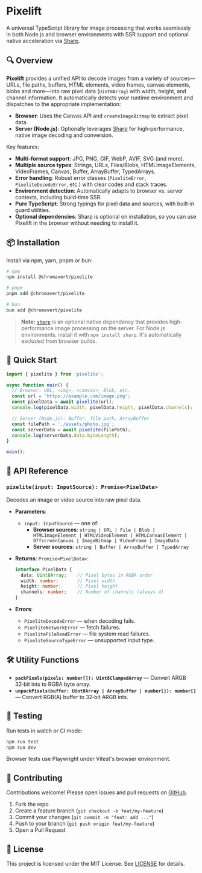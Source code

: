 # Pixelift

A universal TypeScript library for image processing that works seamlessly in both Node.js and browser environments with SSR support and optional native acceleration via [Sharp](https://github.com/lovell/sharp).

## 🔍 Overview

**Pixelift** provides a unified API to decode images from a variety of sources—URLs, file paths, buffers, HTML elements, video frames, canvas elements, blobs and more—into raw pixel data (`Uint8Array`) with width, height, and channel information. It automatically detects your runtime environment and dispatches to the appropriate implementation:

- **Browser**: Uses the Canvas API and `createImageBitmap` to extract pixel data.
- **Server (Node.js)**: Optionally leverages [Sharp](https://github.com/lovell/sharp) for high‑performance, native image decoding and conversion.

Key features:

- **Multi‑format support**: JPG, PNG, GIF, WebP, AVIF, SVG (and more).
- **Multiple source types**: Strings, URLs, Files/Blobs, HTMLImageElements, VideoFrames, Canvas, Buffer, ArrayBuffer, TypedArrays.
- **Error handling**: Robust error classes (`PixeliteError`, `PixeliteDecodeError`, etc.) with clear codes and stack traces.
- **Environment detection**: Automatically adapts to browser vs. server contexts, including build‑time SSR.
- **Pure TypeScript**: Strong typings for pixel data and sources, with built‑in guard utilities.
- **Optional dependencies**: Sharp is optional on installation, so you can use Pixelift in the browser without needing to install it.

## 📦 Installation

Install via npm, yarn, pnpm or bun:

```bash
# npm
npm install @chromavert/pixelite

# pnpm
pnpm add @chromavert/pixelite

# bun
bun add @chromavert/pixelite
```

> **Note:** [`sharp`](https://sharp.pixelplumbing.com/) is an optional native dependency that provides high-performance image processing on the server. For Node.js environments, install it with `npm install sharp`. It's automatically excluded from browser builds.
## 🚀 Quick Start

```ts
import { pixelite } from 'pixelite';

async function main() {
  // Browser: URL, <img>, <canvas>, Blob, etc.
  const url = 'https://example.com/image.png';
  const pixelData = await pixelite(url);
  console.log(pixelData.width, pixelData.height, pixelData.channels);

  // Server (Node.js): Buffer, file path, ArrayBuffer
  const filePath = './assets/photo.jpg';
  const serverData = await pixelite(filePath);
  console.log(serverData.data.byteLength);
}

main();
```

## 📖 API Reference

### `pixelite(input: InputSource): Promise<PixelData>`

Decodes an image or video source into raw pixel data.

- **Parameters**:
    - `input: InputSource` — one of:
        - **Browser sources**: `string | URL | File | Blob | HTMLImageElement | HTMLVideoElement | HTMLCanvasElement | OffscreenCanvas | ImageBitmap | VideoFrame | ImageData`
        - **Server sources**: `string | Buffer | ArrayBuffer | TypedArray`

- **Returns**: `Promise<PixelData>`:
  ```ts
  interface PixelData {
    data: Uint8Array;    // Pixel bytes in RGBA order
    width: number;       // Pixel width
    height: number;      // Pixel height
    channels: number;    // Number of channels (always 4)
  }
  ```

- **Errors**:
    - `PixeliteDecodeError` — when decoding fails.
    - `PixeliteNetworkError` — fetch failures.
    - `PixeliteFileReadError` — file system read failures.
    - `PixeliteSourceTypeError` — unsupported input type.

## 🛠️ Utility Functions

- **`packPixels(pixels: number[]): Uint8ClampedArray`** — Convert ARGB 32‑bit ints to RGBA byte array.
- **`unpackPixels(buffer: Uint8Array | ArrayBuffer | number[]): number[]`** — Convert RGB(A) buffer to 32‑bit ARGB ints.

## 🧪 Testing

Run tests in watch or CI mode:

```bash
npm run test
npm run dev
```

Browser tests use Playwright under Vitest's browser environment.

## 🤝 Contributing

Contributions welcome! Please open issues and pull requests on [GitHub](https://github.com/your_username/pixelift).

1. Fork the repo
2. Create a feature branch (`git checkout -b feat/my-feature`)
3. Commit your changes (`git commit -m "feat: add ..."`)
4. Push to your branch (`git push origin feat/my-feature`)
5. Open a Pull Request

## 📜 License

This project is licensed under the MIT License. See [LICENSE](LICENSE) for details.

